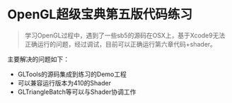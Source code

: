 # OpenGL超级宝典第五版代码练习
>学习OpenGL过程中，遇到了一些sb5的源码在OSX上，基于Xcode9无法正确运行的问题，经过调试，目前可以正确运行第六章代码+shader。

主要解决的问题如下：
* GLTools的源码集成到练习的Demo工程
* 可以兼容运行版本为410的Shader
* GLTriangleBatch等可以与Shader协调工作
